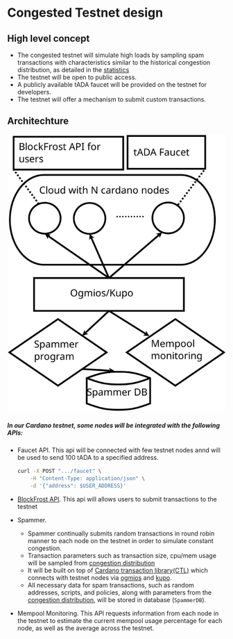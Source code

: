 # Congested Testnet design 

## High level concept
- The congested testnet will simulate high loads by sampling spam transactions with characteristics similar to the historical congestion distribution, as detailed in the [statistics](./congestion-statistics.md)
- The testnet will be open to public access.
- A publicly available tADA faucet will be provided on the testnet for developers.
- The testnet will offer a mechanism to submit custom transactions.

## Architechture
![Design](./imgs/design.svg)
##### In our Cardano testnet, some nodes will be integrated with the following APIs:
 - Faucet API. This api will be connected with few testnet nodes annd will be used to send 100 tADA to a specified address.      
     ```bash
    curl -X POST ".../faucet" \
         -H "Content-Type: application/json" \
         -d '{"address": $USER_ADDRESS}'
     ```
 - [BlockFrost API](https://github.com/blockfrost/blockfrost-backend-ryo). This api will allows users to submit transactions to the testnet 
 - Spammer.
    - Spammer continually submits random transactions in round robin manner to each node on the testnet in order to simulate constant congestion. 
    - Transaction parameters such as transaction size, cpu/mem usage will be sampled from [congestion distribution](./congestion-statistics.md) 
    - It will be built on top of [Cardano transaction library(CTL)](https://github.com/Plutonomicon/cardano-transaction-lib) which connects with testnet nodes via [ogmios](https://github.com/CardanoSolutions/ogmios) and [kupo](https://github.com/CardanoSolutions/kupo). 
    - All necessary data for spam transactions, such as random addresses, scripts, and policies, along with parameters from the [congestion distribution](./congestion-statistics.md), will be stored in database (`SpammerDB`).
        
- Mempool Monitoring. This API requests information from each node in the testnet to estimate the current mempool usage percentage for each node, as well as the average across the testnet.


